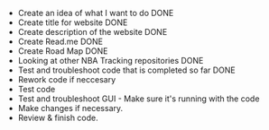 - Create an idea of what I want to do DONE
- Create title for website DONE
- Create description of the website DONE
- Create Read.me DONE
- Create Road Map DONE
- Looking at other NBA Tracking repositories DONE
- Test and troubleshoot code that is completed so far DONE
- Rework code if neccesary
- Test code
- Test and troubleshoot GUI - Make sure it's running with the code
- Make changes if necessary.
- Review & finish code.
